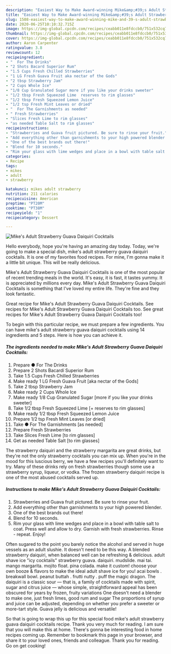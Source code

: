 ```yaml
---
description: "Easiest Way to Make Award-winning Mike&amp;#39;s Adult Strawberry Guava Daiquiri Cocktails"
title: "Easiest Way to Make Award-winning Mike&amp;#39;s Adult Strawberry Guava Daiquiri Cocktails"
slug: 1508-easiest-way-to-make-award-winning-mike-and-39-s-adult-strawberry-guava-daiquiri-cocktails
date: 2020-06-25T10:10:32.715Z
image: https://img-global.cpcdn.com/recipes/ceabb011e8fdccb0/751x532cq70/mikes-adult-strawberry-guava-daiquiri-cocktails-recipe-main-photo.jpg
thumbnail: https://img-global.cpcdn.com/recipes/ceabb011e8fdccb0/751x532cq70/mikes-adult-strawberry-guava-daiquiri-cocktails-recipe-main-photo.jpg
cover: https://img-global.cpcdn.com/recipes/ceabb011e8fdccb0/751x532cq70/mikes-adult-strawberry-guava-daiquiri-cocktails-recipe-main-photo.jpg
author: Aaron Carpenter
ratingvalue: 3.8
reviewcount: 12
recipeingredient:
- "  For The Drinks"
- "2 Shots Bacard Superior Rum"
- "1.5 Cups Fresh Chilled Strawberries"
- "1 LG Fresh Guava Fruit aka nectar of the Gods"
- "2 tbsp Strawberry Jam"
- "2 Cups Whole Ice"
- "1/8 Cup Granulated Sugar more if you like your drinks sweeter"
- "1/2 tbsp Fresh Squeezed Lime  reserves to rim glasses"
- "1/2 tbsp Fresh Squeezed Lemon Juice"
- "1/2 tsp Fresh Mint Leaves or dried"
- "  For The Garnishments as needed"
- " Fresh Strawberries"
- "Slices Fresh Lime to rim glasses"
- "as needed Table Salt to rim glasses"
recipeinstructions:
- "Strawberries and Guava fruit pictured. Be sure to rinse your fruit."
- "Add everything other than garnishments to your high powered blender."
- "One of the best brands out there!"
- "Blend for 10 seconds."
- "Rim your glass with lime wedges and place in a bowl with table salt to coat. Press well and allow to dry. Garnish with fresh strawberries. Rinse - repeat. Enjoy!"
categories:
- Recipe
tags:
- mikes
- adult
- strawberry

katakunci: mikes adult strawberry 
nutrition: 211 calories
recipecuisine: American
preptime: "PT20M"
cooktime: "PT38M"
recipeyield: "1"
recipecategory: Dessert

---
```



![Mike&#39;s Adult Strawberry Guava Daiquiri Cocktails](https://img-global.cpcdn.com/recipes/ceabb011e8fdccb0/751x532cq70/mikes-adult-strawberry-guava-daiquiri-cocktails-recipe-main-photo.jpg)

Hello everybody, hope you're having an amazing day today. Today, we're going to make a special dish, mike&#39;s adult strawberry guava daiquiri cocktails. It is one of my favorites food recipes. For mine, I'm gonna make it a little bit unique. This will be really delicious.

Mike&#39;s Adult Strawberry Guava Daiquiri Cocktails is one of the most popular of recent trending meals in the world. It's easy, it is fast, it tastes yummy. It is appreciated by millions every day. Mike&#39;s Adult Strawberry Guava Daiquiri Cocktails is something that I've loved my entire life. They're fine and they look fantastic.

Great recipe for Mike&#39;s Adult Strawberry Guava Daiquiri Cocktails. See recipes for Mike&#39;s Adult Strawberry Guava Daiquiri Cocktails too. See great recipes for Mike&#39;s Adult Strawberry Guava Daiquiri Cocktails too!


To begin with this particular recipe, we must prepare a few ingredients. You can have mike&#39;s adult strawberry guava daiquiri cocktails using 14 ingredients and 5 steps. Here is how you can achieve it.

<!--inarticleads1-->

##### The ingredients needed to make Mike&#39;s Adult Strawberry Guava Daiquiri Cocktails:

1. Prepare  ● For The Drinks
1. Prepare 2 Shots Bacardí Superior Rum
1. Take 1.5 Cups Fresh Chilled Strawberries
1. Make ready 1 LG Fresh Guava Fruit [aka nectar of the Gods]
1. Take 2 tbsp Strawberry Jam
1. Make ready 2 Cups Whole Ice
1. Make ready 1/8 Cup Granulated Sugar [more if you like your drinks sweeter]
1. Take 1/2 tbsp Fresh Squeezed Lime [+ reserves to rim glasses]
1. Make ready 1/2 tbsp Fresh Squeezed Lemon Juice
1. Prepare 1/2 tsp Fresh Mint Leaves [or dried]
1. Take  ● For The Garnishments [as needed]
1. Prepare  Fresh Strawberries
1. Take Slices Fresh Lime [to rim glasses]
1. Get as needed Table Salt [to rim glasses]


The strawberry daiquiri and the strawberry margarita are great drinks, but they&#39;re not the only strawberry cocktails you can mix up. When you&#39;re in the mood for this luscious berry, we have a few recipes you&#39;ll definitely want to try. Many of these drinks rely on fresh strawberries though some use a strawberry syrup, liqueur, or vodka. The frozen strawberry daiquiri recipe is one of the most abused cocktails served up. 

<!--inarticleads2-->

##### Instructions to make Mike&#39;s Adult Strawberry Guava Daiquiri Cocktails:

1. Strawberries and Guava fruit pictured. Be sure to rinse your fruit.
1. Add everything other than garnishments to your high powered blender.
1. One of the best brands out there!
1. Blend for 10 seconds.
1. Rim your glass with lime wedges and place in a bowl with table salt to coat. Press well and allow to dry. Garnish with fresh strawberries. Rinse - repeat. Enjoy!


Often sugared to the point you barely notice the alcohol and served in huge vessels as an adult slushie. It doesn&#39;t need to be this way. A blended strawberry daiquiri, when balanced well can be refreshing &amp; delicious. adult shave ice &#34;icy cocktails&#34; strawberry guava. daiquiri. mudslide. mai tai. mango margarita. mojito float. pina colada. make it custom! choose your own booze &amp; flavors to make the ideal adult shave ice for you! acai bowls . breakwall bowl. peanut buttah . frutti nutty . puff the magic dragon. The daiquiri is a classic sour — that is, a family of cocktails made with spirit, sugar and citrus juice — whose simple, straightforward appeal has been obscured for years by frozen, fruity variations One doesn&#39;t need a blender to make one, just fresh limes, good rum and sugar The proportions of syrup and juice can be adjusted, depending on whether you prefer a sweeter or more-tart style. Guava jelly is delicious and versatile! 

So that is going to wrap this up for this special food mike&#39;s adult strawberry guava daiquiri cocktails recipe. Thank you very much for reading. I am sure that you will make this at home. There's gonna be interesting food in home recipes coming up. Remember to bookmark this page in your browser, and share it to your loved ones, friends and colleague. Thank you for reading. Go on get cooking!

